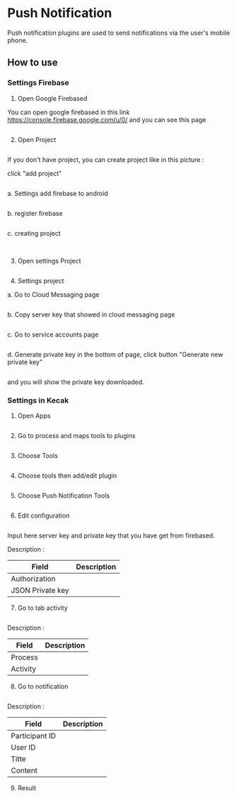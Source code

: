 # Push Notification

Push notification plugins are used to send notifications via the user's mobile phone.

## How to use

### Settings Firebase

1. Open Google Firebased

You can open google firebased in this link https://console.firebase.google.com/u/0/ and you can see this page

<img src="https://raw.githubusercontent.com/kinnara-digital-studio/kecak-workflow/master/docs/assets/firebased_open.png" alt="" />


2. Open Project

<img src="https://raw.githubusercontent.com/kinnara-digital-studio/kecak-workflow/master/docs/assets/firebased_openProject.png" alt="" />


If you don't have project, you can create project like in this picture :

click "add project" 

<img src="https://raw.githubusercontent.com/kinnara-digital-studio/kecak-workflow/master/docs/assets/firebased_buildProject.png" alt="" />


a. Settings add firebase to android

<img src="https://raw.githubusercontent.com/kinnara-digital-studio/kecak-workflow/master/docs/assets/firebased_addAndroidSet.png" alt="" />


b. register firebase

<img src="https://raw.githubusercontent.com/kinnara-digital-studio/kecak-workflow/master/docs/assets/firebased_registerSet.png" alt="" />

c. creating project

<img src="https://raw.githubusercontent.com/kinnara-digital-studio/kecak-workflow/master/docs/assets/firebased_create.png" alt="" />

<img src="https://raw.githubusercontent.com/kinnara-digital-studio/kecak-workflow/master/docs/assets/firebased_createContinue.png" alt="" />

3. Open settings Project

<img src="https://raw.githubusercontent.com/kinnara-digital-studio/kecak-workflow/master/docs/assets/firebased_settingsProject.png" alt="" />

4. Settings project

a. Go to Cloud Messaging page

<img src="https://raw.githubusercontent.com/kinnara-digital-studio/kecak-workflow/master/docs/assets/firebased_cloudMessaging.png" alt="" />

b. Copy server key that showed in cloud messaging page

<img src="https://raw.githubusercontent.com/kinnara-digital-studio/kecak-workflow/master/docs/assets/firebased_copyServeyKey.png" alt="" />

c. Go to service accounts page

<img src="https://raw.githubusercontent.com/kinnara-digital-studio/kecak-workflow/master/docs/assets/firebased_copyPrivateKey.png" alt="" />

d. Generate private key
in the bottom of page, click button "Generate new private key"

<img src="https://raw.githubusercontent.com/kinnara-digital-studio/kecak-workflow/master/docs/assets/firebased_GeneratePrivateKey.png" alt="" />

and you will show the private key downloaded.

### Settings in Kecak

1. Open Apps

<img src="https://raw.githubusercontent.com/kinnara-digital-studio/kecak-workflow/master/docs/assets/push_openApps.png" alt="" />


2. Go to process and maps tools to plugins

<img src="https://raw.githubusercontent.com/kinnara-digital-studio/kecak-workflow/master/docs/assets/push_process-mapToTools.png" alt="" />


3. Choose Tools

<img src="https://raw.githubusercontent.com/kinnara-digital-studio/kecak-workflow/master/docs/assets/push_chooseTools.png" alt="" />


4. Choose tools then add/edit plugin

<img src="https://raw.githubusercontent.com/kinnara-digital-studio/kecak-workflow/master/docs/assets/push_addEdit.png" alt="" />


5. Choose Push Notification Tools

<img src="https://raw.githubusercontent.com/kinnara-digital-studio/kecak-workflow/master/docs/assets/push_choose.png" alt="" />


6. Edit configuration

<img src="https://raw.githubusercontent.com/kinnara-digital-studio/kecak-workflow/master/docs/assets/push_configuration.png" alt="" />


Input here server key and private key that you have get from firebased.

Description :

|Field | Description|
|-|-|
|Authorization||
|JSON Private key||

7. Go to tab activity

<img src="https://raw.githubusercontent.com/kinnara-digital-studio/kecak-workflow/master/docs/assets/push_activity.png" alt="" />

Description :

|Field | Description|
|-|-|
|Process||
|Activity||

8. Go to notification

<img src="https://raw.githubusercontent.com/kinnara-digital-studio/kecak-workflow/master/docs/assets/push_notification.png" alt="" />

Description :

|Field | Description|
|-|-|
|Participant ID||
|User ID||
|Titte||
|Content||

9. Result

<img src="https://raw.githubusercontent.com/kinnara-digital-studio/kecak-workflow/master/docs/assets/push_result.jpg" alt="" />
